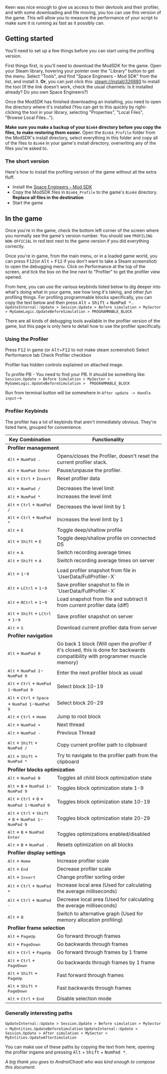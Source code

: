 Keen was nice enough to give us access to their devtools and their profiler, and with some downloading and file moving, you too can use this version of the game. This will allow you to measure the performance of your script to make sure it is running as fast as it possibly can.

## Getting started
You'll need to set up a few things before you can start using the profiling version.

First things first, is you'll need to download the ModSDK for the game. Open your Steam library, hovering your pointer over the "Library" button to get the menu. Select "Tools", and find "Space Engineers - Mod SDK" from the list, and install it. __Or__, you can just click this: [steam://install/326880](steam://install/326880) to install the tool (If the link doesn't work, check the usual channels: Is it installed already? Do you own Space Engineers?)

Once the ModSDK has finished downloading an installing, you need to open the directory where it's installed (You can get to this quickly by right-clicking the tool in your library, selecting "Properties", "Local Files", "Browse Local Files...").

__Make sure you make a backup of your `Bin64` directory before you copy the files, to make restoring them easier.__ Open the `Bin64_Profile` folder from the ModSDK's install directory, select everything in this folder and copy all of the files to `Bin64` in your game's install directory, overwriting any of the files you're asked to.

### The short version
Here's how to install the profiling version of the game without all the extra fluff.
* Install the [Space Engineers - Mod SDK](steam://install/326880)
* Copy the ModSDK files in `Bin64_Profile` to the game's `Bin64` directory. __Replace all files in the destination__
* Start the game



## In the game

Once you're in the game, check the bottom left corner of the screen where you normally see the game's version number. You should see `PROFILING NON-OFFICIAL` in red text next to the game version if you did everything correctly.

Once you're in game, from the main menu, or in a loaded game world, you can press <kbd>F12</kbd>(or <kbd>Alt</kbd> + <kbd>F12</kbd> if you don't want to take a Steam screenshot) to open the debugging menu. Click on Performance at the top of the screen, and tick the box on the line next to "Profiler" to get the profiler view opened.

From here, you can use the various keybinds listed below to dig deeper into what's doing what in your game, see how long it's taking, and other _fun_ profiling things. For profiling programmable blocks specifically, you can copy the text below and then press <kbd>Alt</kbd> + <kbd>Shift</kbd> + <kbd>NumPad \*</kbd>..
`UpdateInternal::Update > Session.Update > Before simulation > MySector > MyGameLogic.UpdateBeforeSimulation > PROGRAMMABLE_BLOCK`

There are all kinds of debugging tools available in the profiler version of the game, but this page is only here to detail how to use the profiler specifically.


### Using the Profiler
Press <kbd>F12</kbd> in game (or <kbd>Alt</kbd>+<kbd>F12</kbd> to not make steam screenshot)
Select Performance tab
Check Profiler checkbox

Profiler has hidden controls explained on attached image.

To profile PB - You need to find your PB. It should be something like:
`Session.Update > Before Simulation > MySector > MyGameLogic.UpdateBeforeSimulation >  PROGRAMMABLE_BLOCK`

Run from terminal button will be somewhere in
`After update -> Handle input`-->



### Profiler Keybinds

The profiler has a lot of keybinds that aren't immediately obvious. They're listed here, grouped for convenience.

<table>
    <thead>
        <tr>
            <th>Key Combination</th>
            <th>Functionality</th>
        </tr>
    </thead>
    <tr>
        <td colspan="2"> <b>Profiler management</b> </td>
    </tr>
    <tr>
        <td><kbd>Alt</kbd> + <kbd>NumPad .</kbd></td>
        <td>Opens/closes the Profiler, doesn't reset the current profiler stack.</td>
    </tr>
    <tr>
        <td><kbd>Alt</kbd> + <kbd>NumPad Enter</kbd></td>
        <td>Pause/unpause the profiler.</td>
    </tr>
    <tr>
        <td><kbd>Alt</kbd> + <kbd>Ctrl</kbd> + <kbd>Insert</kbd></td>
        <td>Reset profiler data</td>
    </tr>
    <tr>
        <td colspan="2"></td>
    </tr>
    <tr>
        <td><kbd>Alt</kbd> + <kbd>NumPad /</kbd></td>
        <td>Decreases the level limit</td>
    </tr>
    <tr>
        <td><kbd>Alt</kbd> + <kbd>NumPad *</kbd></td>
        <td>Increases the level limit</td>
    </tr>
    <tr>
        <td><kbd>Alt</kbd> + <kbd>Ctrl</kbd> + <kbd>NumPad /</kbd></td>
        <td>Decreases the level limit by 1</td>
    </tr>
    <tr>
        <td><kbd>Alt</kbd> + <kbd>Ctrl</kbd> + <kbd>NumPad *</kbd></td>
        <td>Increases the level limit by 1</td>
    </tr>
    <tr>
        <td><kbd>Alt</kbd> + <kbd>E</kbd></td>
        <td>Toggle deep/shallow profile</td>
    </tr>
    <tr>
        <td><kbd>Alt</kbd> + <kbd>Shift</kbd> + <kbd>E</kbd></td>
        <td>Toggle deep/shallow profile on connected DS</td>
    </tr>
    <tr>
        <td><kbd>Alt</kbd> + <kbd>A</kbd></td>
        <td>Switch recording average times</td>
    </tr>
    <tr>
        <td><kbd>Alt</kbd> + <kbd>Shift</kbd> + <kbd>A</kbd></td>
        <td>Switch recording average times on server</td>
    </tr>
    <tr>
        <td colspan="2"></td>
    </tr>
    <tr>
        <td><kbd>Alt</kbd> + <kbd>1</kbd>-<kbd>9</kbd></td>
        <td>Load profiler snapshot from file in `UserData/FullProfiler-X`</td>
    </tr>
    <tr>
        <td><kbd>Alt</kbd> + <kbd>LCtrl</kbd> + <kbd>1</kbd>-<kbd>9</kbd></td>
        <td>Save profiler snapshot to file in `UserData/FullProfiler-X`</td>
    </tr>
    <tr>
        <td><kbd>Alt</kbd> + <kbd>RCtrl</kbd> + <kbd>1</kbd>-<kbd>9</kbd></td>
        <td>Load snapshot from file and subtract it from current profiler data (diff)</td>
    </tr>
    <tr>
        <td><kbd>Alt</kbd> + <kbd>Shift</kbd> + <kbd>LCtrl</kbd> + <kbd>1</kbd>-<kbd>9</kbd></td>
        <td>Save profiler snapshot on server</td>
    </tr>
    <tr>
        <td><kbd>Alt</kbd> + <kbd>S</kbd></td>
        <td>Download current profiler data from server</td>
    </tr>
    <tr>
        <td colspan="2"><b>Profiler navigation</b></td>
    </tr>
    <tr>
        <td><kbd>Alt</kbd> + <kbd>NumPad 0</kbd></td>
        <td>Go back 1 block (Will open the profiler if it's closed, this is done for backwards compatibility with programmer muscle memory)</td>
    </tr>
    <tr>
        <td><kbd>Alt</kbd> + <kbd>NumPad 1</kbd>-<kbd>NumPad 9</kbd></td>
        <td>Enter the next profiler block as usual</td>
    </tr>
    <tr>
        <td><kbd>Alt</kbd> + <kbd>Ctrl</kbd> + <kbd>NumPad 1</kbd>-<kbd>NumPad 9</kbd></td>
        <td>Select block 10-19</td>
    </tr>
    <tr>
        <td><kbd>Alt</kbd> + <kbd>Ctrl</kbd> + <kbd>Space</kbd> + <kbd>NumPad 1</kbd>-<kbd>NumPad 9</kbd></td>
        <td>Select block 20-29</td>
    </tr>
    <tr>
        <td><kbd>Alt</kbd> + <kbd>Ctrl</kbd> + <kbd>Home</kbd></td>
        <td>Jump to root block</td>
    </tr>
    <tr>
        <td><kbd>Alt</kbd> + <kbd>NumPad +</kbd></td>
        <td>Next thread</td>
    </tr>
    <tr>
        <td><kbd>Alt</kbd> + <kbd>NumPad -</kbd></td>
        <td>Previous Thread</td>
    </tr>
    <tr>
        <td colspan="2" />
    </tr>
    <tr>
        <td><kbd>Alt</kbd> + <kbd>Shift</kbd> + <kbd>NumPad /</kbd></td>
        <td>Copy current profiler path to clipboard</td>
    </tr>
    <tr>
        <td><kbd>Alt</kbd> + <kbd>Shift</kbd> + <kbd>NumPad *</kbd></td>
        <td>Try to navigate to the profiler path from the clipboard</td>
    </tr>
    <tr>
        <td colspan="2"><b>Profiler blocks optimization</b></td>
    </tr>
    <tr>
        <td><kbd>Alt</kbd> + <kbd>NumPad 0</kbd></td>
        <td>Toggles all child block optimization state</td>
    </tr>
    <tr>
        <td><kbd>Alt</kbd> + <kbd>B</kbd> + <kbd>NumPad 1</kbd>-<kbd>NumPad 9</kbd></td>
        <td>Toggles block optimization state 1-9</td>
    </tr>
    <tr>
        <td><kbd>Alt</kbd> + <kbd>Ctrl</kbd> + <kbd>B</kbd> + <kbd>NumPad 1</kbd>-<kbd>NumPad 9</kbd></td>
        <td>Toggles block optimization state 10-19</td>
    </tr><tr>
        <td><kbd>Alt</kbd> + <kbd>Ctrl</kbd> + <kbd>Shift</kbd> + <kbd>B</kbd> + <kbd>NumPad 1</kbd>-<kbd>NumPad 9</kbd></td>
        <td>Toggles block optimization state 20-29</td>
    </tr><tr>
        <td><kbd>Alt</kbd> + <kbd>B</kbd> + <kbd>NumPad Enter</kbd></td>
        <td>Toggles optimizations enabled/disabled</td>
    </tr><tr>
        <td><kbd>Alt</kbd> + <kbd>B</kbd> + <kbd>NumPad .</kbd></td>
        <td>Resets optimization on all blocks</td>
    </tr><tr>
        <td colspan="2"><b>Profiler display settings</b></td>
    </tr><tr>
        <td><kbd>Alt</kbd> + <kbd>Home</kbd></td>
        <td>Increase profiler scale</td>
    </tr><tr>
        <td><kbd>Alt</kbd> + <kbd>End</kbd></td>
        <td>Decrease profiler scale</td>
    </tr><tr>
        <td><kbd>Alt</kbd> + <kbd>Insert</kbd></td>
        <td>Change profiler sorting order</td>
    </tr><tr>
        <td><kbd>Alt</kbd> + <kbd>Ctrl</kbd> + <kbd>NumPad +</kbd></td>
        <td>Increase local area (Used for calculating the average milliseconds)</td>
    </tr><tr>
        <td><kbd>Alt</kbd> + <kbd>Ctrl</kbd> + <kbd>NumPad -</kbd></td>
        <td>Decrease local area (Used for calculating the average milliseconds)</td>
    </tr><tr>
        <td><kbd>Alt</kbd> + <kbd>Q</kbd></td>
        <td>Switch to alternative graph (Used for memory allocation profiling)</td>
    </tr><tr>
        <td colspan="2"><b>Profiler frame selection</b></td>
    </tr><tr>
        <td><kbd>Alt</kbd> + <kbd>PageUp</kbd></td>
        <td>Go forward through frames</td>
    </tr><tr>
        <td><kbd>Alt</kbd> + <kbd>PageDown</kbd></td>
        <td>Go backwards through frames</td>
    </tr><tr>
        <td><kbd>Alt</kbd> + <kbd>Ctrl</kbd> + <kbd>PageUp</kbd></td>
        <td>Go forward through frames by 1 frame</td>
    </tr><tr>
        <td><kbd>Alt</kbd> + <kbd>Ctrl</kbd> + <kbd>PageDown</kbd></td>
        <td>Go backwards through frames by 1 frame</td>
    </tr><tr>
        <td><kbd>Alt</kbd> + <kbd>Shift</kbd> + <kbd>PageUp</kbd></td>
        <td>Fast forward through frames</td>
    </tr><tr>
        <td><kbd>Alt</kbd> + <kbd>Shift</kbd> + <kbd>PageDown</kbd></td>
        <td>Fast backwards through frames</td>
    </tr><tr>
        <td><kbd>Alt</kbd> + <kbd>Ctrl</kbd> + <kbd>End</kbd></td>
        <td>Disable selection mode</td>
    </tr>
</table>


### Generally interesting paths

`UpdateInternal::Update > Session.Update > Before simulation > MySector > MyEntities.UpdateBeforeSimulation`
`UpdateInternal::Update > Session.Update > After simulation > MySector > MyEntities.UpdateAfterSimulation`

You can make use of these paths by copying the text from here, opening the profiler ingame and pressing <kbd>Alt</kbd> + <kbd>Shift</kbd> + <kbd>NumPad \*</kbd>.



_A big thank you goes to AndrielChaoti who was kind enough to compose this document._